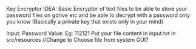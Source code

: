 Key Encryptor
IDEA: Basic Encryptor of text files to be able to store your password files on gdrive etc and be able to decrypt with a password only you know (Basically a private key that exists only in your mind)

Input:
Password Value: Eg: 112121
Put your file content in input.txt in src/resources //Change to Choose file from system GUI?


